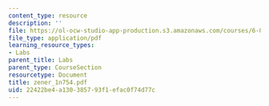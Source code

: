 ```yaml
---
content_type: resource
description: ''
file: https://ol-ocw-studio-app-production.s3.amazonaws.com/courses/6-071j-introduction-to-electronics-signals-and-measurement-spring-2006/22422be4a130385793f1efac0f74d77c_zener_1n754.pdf
file_type: application/pdf
learning_resource_types:
- Labs
parent_title: Labs
parent_type: CourseSection
resourcetype: Document
title: zener_1n754.pdf
uid: 22422be4-a130-3857-93f1-efac0f74d77c
---
```

